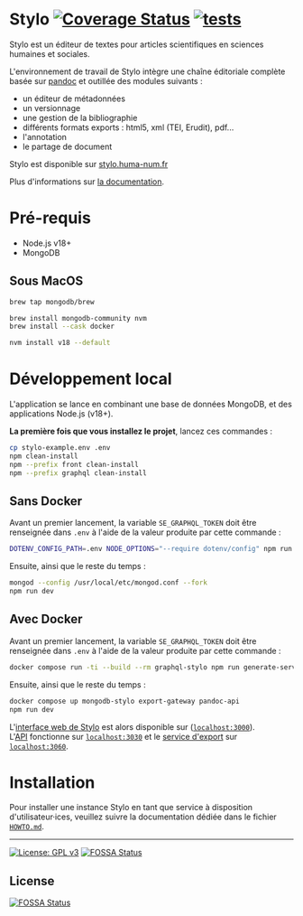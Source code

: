 # Stylo [![Coverage Status](https://coveralls.io/repos/github/EcrituresNumeriques/stylo/badge.svg?branch=master)](https://coveralls.io/github/EcrituresNumeriques/stylo?branch=master) [![tests](https://github.com/EcrituresNumeriques/stylo/actions/workflows/node.yml/badge.svg)](https://github.com/EcrituresNumeriques/stylo/actions/workflows/node.yml)

Stylo est un éditeur de textes pour articles scientifiques en sciences humaines et sociales.

L'environnement de travail de Stylo intègre une chaîne éditoriale complète basée sur [pandoc](http://pandoc.org/) et outillée des modules suivants :

- un éditeur de métadonnées
- un versionnage
- une gestion de la bibliographie
- différents formats exports : html5, xml (TEI, Erudit), pdf...
- l'annotation
- le partage de document

Stylo est disponible sur [stylo.huma-num.fr](https://stylo.huma-num.fr)

Plus d'informations sur [la documentation](http://stylo-doc.ecrituresnumeriques.ca/).

# Pré-requis

- Node.js v18+
- MongoDB

## Sous MacOS

```bash
brew tap mongodb/brew

brew install mongodb-community nvm
brew install --cask docker

nvm install v18 --default
```

# Développement local

L'application se lance en combinant une base de données MongoDB, et des applications Node.js (v18+).

**La première fois que vous installez le projet**, lancez ces commandes :

```bash
cp stylo-example.env .env
npm clean-install
npm --prefix front clean-install
npm --prefix graphql clean-install
```

## Sans Docker

Avant un premier lancement, la variable `SE_GRAPHQL_TOKEN` doit être renseignée dans `.env` à l'aide de la valeur produite par cette commande :

```bash
DOTENV_CONFIG_PATH=.env NODE_OPTIONS="--require dotenv/config" npm run --prefix graphql generate-service-token --silent
```

Ensuite, ainsi que le reste du temps :

```bash
mongod --config /usr/local/etc/mongod.conf --fork
npm run dev
```

## Avec Docker

Avant un premier lancement, la variable `SE_GRAPHQL_TOKEN` doit être renseignée dans `.env` à l'aide de la valeur produite par cette commande :

```bash
docker compose run -ti --build --rm graphql-stylo npm run generate-service-token --silent
```

Ensuite, ainsi que le reste du temps :

```bash
docker compose up mongodb-stylo export-gateway pandoc-api
npm run dev
```

L'[interface web de Stylo](./front) est alors disponible sur ([`localhost:3000`](http://localhost:3000)).<br>
L'[API](./graphql) fonctionne sur [`localhost:3030`](http://localhost:3030/) et le [service d'export](./export) sur [`localhost:3060`](http://localhost:3060/).

# Installation

Pour installer une instance Stylo en tant que service à disposition d'utilisateur·ices, veuillez suivre la documentation dédiée dans le fichier [`HOWTO.md`](HOWTO.md).

---

[![License: GPL v3](https://img.shields.io/badge/License-GPL%20v3-blue.svg)](https://www.gnu.org/licenses/gpl-3.0)
[![FOSSA Status](https://app.fossa.com/api/projects/git%2Bgithub.com%2FEcrituresNumeriques%2Fstylo.svg?type=shield)](https://app.fossa.com/projects/git%2Bgithub.com%2FEcrituresNumeriques%2Fstylo?ref=badge_shield)


## License
[![FOSSA Status](https://app.fossa.com/api/projects/git%2Bgithub.com%2FEcrituresNumeriques%2Fstylo.svg?type=large)](https://app.fossa.com/projects/git%2Bgithub.com%2FEcrituresNumeriques%2Fstylo?ref=badge_large)
